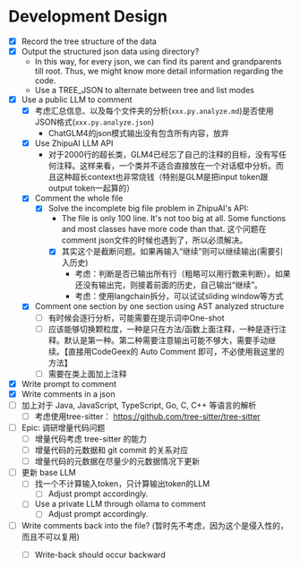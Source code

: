 # Development Design

- [x] Record the tree structure of the data
- [x] Output the structured json data using directory?
    - In this way, for every json, we can find its parent and grandparents till root. Thus, we might know more detail information regarding the code.
    - Use a TREE_JSON to alternate between tree and list modes
- [x] Use a public LLM to comment
    - [x] 考虑汇总信息、以及每个文件夹的分析(`xxx.py.analyze.md`)是否使用JSON格式(`xxx.py.analyze.json`)
        - ChatGLM4的json模式输出没有包含所有内容，放弃
    - [x] Use ZhipuAI LLM API
        - 对于2000行的超长类，GLM4已经忘了自己的注释的目标，没有写任何注释。这样来看，一个类并不适合直接放在一个对话框中分析。而且这种超长context也非常烧钱（特别是GLM是把input token跟output token一起算的）
    - [x] Comment the whole file
        - [x] Solve the incomplete big file problem in ZhipuAI's API: 
            - The file is only 100 line. It's not too big at all. Some functions and most classes have more code than that. 这个问题在comment json文件的时候也遇到了，所以必须解决。
            - [x] 其实这个是截断问题。如果再输入“继续”则可以继续输出(需要引入历史)
                - 考虑：判断是否已输出所有行（粗略可以用行数来判断）。如果还没有输出完，则接着前面的历史，自己输出“继续”。
                - 考虑：使用langchain拆分，可以试试sliding window等方式
    - [x] Comment one section by one section using AST analyzed structure
        - [ ] 有时候会逐行分析，可能需要在提示词中One-shot
        - [ ] 应该能够切换颗粒度，一种是只在方法/函数上面注释，一种是逐行注释。默认是第一种。第二种需要注意输出可能不够大，需要手动继续。【直接用CodeGeex的 Auto Comment 即可，不必使用我这里的方法】
        - [ ] 需要在类上面加上注释
- [x] Write prompt to comment
- [x] Write comments in a json
- [ ] 加上对于 Java, JavaScript, TypeScript, Go, C, C++ 等语言的解析
    - [ ] 考虑使用tree-sitter： https://github.com/tree-sitter/tree-sitter
- [ ] Epic: 调研增量代码问题
    - [ ] 增量代码考虑 tree-sitter 的能力
    - [ ] 增量代码的元数据和 git commit 的关系对应
    - [ ] 增量代码的元数据在尽量少的元数据情况下更新
- [ ] 更新 base LLM
    - [ ] 找一个不计算输入token，只计算输出token的LLM
        - [ ] Adjust prompt accordingly.
    - [ ] Use a private LLM through ollama to comment
        - [ ] Adjust prompt accordingly.
- [ ] Write comments back into the file? (暂时先不考虑，因为这个是侵入性的，而且不可以复用)
    - [ ] Write-back should occur backward

